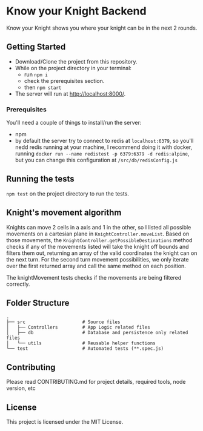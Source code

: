 # Know your Knight Backend

Know your Knight shows you where your knight can be in the next 2 rounds.

## Getting Started

- Download/Clone the project from this repository.
- While on the project directory in your terminal:
  - run `npm i`
  - check the prerequisites section.
  - then `npm start`
- The server will run at [http://localhost:8000/](http://localhost:8000/).


### Prerequisites
You'll need a couple of things to install/run the server:
  - npm
  - by default the server try to connect to redis at `localhost:6379`, so you'll nedd redis running at your machine, I recommend doing it with docker, running `docker run --name redistest -p 6379:6379 -d redis:alpine`, but you can change this configuration at `/src/db/redisConfig.js`


## Running the tests

`npm test` on the project directory to run the tests.


## Knight's movement algorithm
Knights can move 2 cells in a axis and 1 in the other, so I listed all possible movements on a cartesian plane in `KnightController.moveList`.
Based on those movements, the `KnightController.getPossibleDestinations` method checks if any of the movements listed will take the knight off bounds and filters them out, returning an array of the valid coordinates the knight can on the next turn. For the second turn movement possibilities, we only iterate over the first returned array and call the same method on each position.

The knightMovement tests checks if the movements are being filtered correctly.


## Folder Structure

    .
    ├── src                     # Source files
    │   ├── Controllers         # App Logic related files
    │   ├── db                  # Database and persistence only related files
    │   └── utils               # Reusable helper functions
    └── test                    # Automated tests (**.spec.js)


## Contributing

Please read CONTRIBUTING.md for project details, required tools, node version, etc


## License

This project is licensed under the MIT License.
